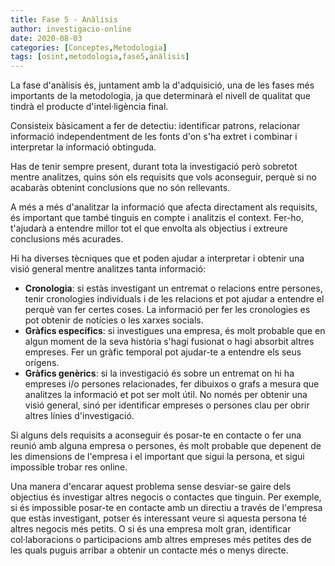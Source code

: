 ```yaml
---
title: Fase 5 - Anàlisis
author: investigacio-online
date: 2020-08-03
categories: [Conceptes,Metodologia]
tags: [osint,metodologia,fase5,anàlisis]
---
```


La fase d'anàlisis és, juntament amb la d'adquisició, una de les fases més importants de la metodologia, ja que determinarà el nivell de qualitat que tindrà el producte d'intel·ligència final.

Consisteix bàsicament a fer de detectiu: identificar patrons, relacionar informació independentment de les fonts d'on s'ha extret i combinar i interpretar la informació obtinguda.

Has de tenir sempre present, durant tota la investigació però sobretot mentre analitzes, quins són els requisits que vols aconseguir, perquè si no acabaràs obtenint conclusions que no són rellevants.

A més a més d'analitzar la informació que afecta directament als requisits, és important que també tinguis en compte i analitzis el context. Fer-ho, t'ajudarà a entendre millor tot el que envolta als objectius i extreure conclusions més acurades.

Hi ha diverses tècniques que et poden ajudar a interpretar i obtenir una visió general mentre analitzes tanta informació:
* **Cronologia**: si estàs investigant un entremat o relacions entre persones, tenir cronologies individuals i de les relacions et pot ajudar a entendre el perquè van fer certes coses. La informació per fer les cronologies es pot obtenir de notícies o les xarxes socials.
* **Gràfics específics**: si investigues una empresa, és molt probable que en algun moment de la seva història s'hagi fusionat o hagi absorbit altres empreses. Fer un gràfic temporal pot ajudar-te a entendre els seus orígens.
* **Gràfics genèrics**: si la investigació és sobre un entremat on hi ha empreses i/o persones relacionades, fer dibuixos o grafs a mesura que analitzes la informació et pot ser molt útil. No només per obtenir una visió general, sinó per identificar empreses o persones clau per obrir altres línies d'investigació.

Si alguns dels requisits a aconseguir és posar-te en contacte o fer una reunió amb alguna empresa o persones, és molt probable que depenent de les dimensions de l'empresa i el important que sigui la persona, et sigui impossible trobar res online.

Una manera d'encarar aquest problema sense desviar-se gaire dels objectius és investigar altres negocis o contactes que tinguin. Per exemple, si és impossible posar-te en contacte amb un directiu a través de l'empresa que estàs investigant, potser és interessant veure si aquesta persona té altres negocis més petits. O si és una empresa molt gran, identificar col·laboracions o participacions amb altres empreses més petites des de les quals puguis arribar a obtenir un contacte més o menys directe.